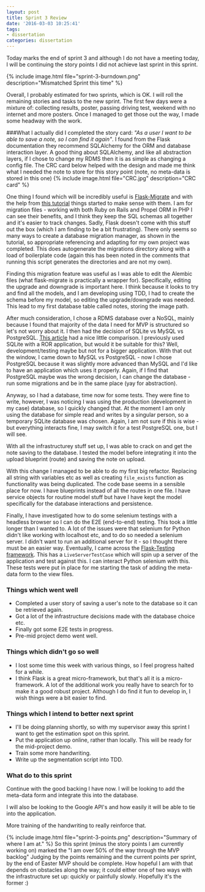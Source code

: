 ```yaml
---
layout: post
title: Sprint 3 Review
date: '2016-03-03 10:25:41'
tags:
- dissertation
categories: dissertation
---
```


Today marks the end of sprint 3 and although I do not have a meeting today, I will be continuing the story points I did not achieve last sprint in this sprint. 

{% include image.html file="sprint-3-burndown.png" description="Mismatched Sprint this time" %}

Overall, I probably estimated for two sprints, which is OK. I will roll the remaining stories and tasks to the new sprint. The first few days were a mixture of: collecting results, poster, passing driving test, weekend with no internet and more posters. Once I managed to get those out the way, I made some headway with the work. 

###What I actually did
I completed the story card: *"As a user I want to be able to save a note, so I can find it again"*. I found from the Flask documentation they recommend SQLAlchemy for the ORM and database interaction layer. A good thing about SQLAlchemy, and like all abstraction layers, if I chose to change my RDMS then it is as simple as changing a config file.  The CRC card below helped with the design and made me think what I needed the note to store for this story point (note, no meta-data is stored in this one)
{% include image.html file="CRC.jpg" description="CRC card" %}

One thing I found which will be incredibly useful is [Flask-Migrate](https://flask-migrate.readthedocs.org/en/latest/) and with the help from [this tutorial](https://realpython.com/blog/python/flask-by-example-part-2-postgres-sqlalchemy-and-alembic/) things started to make sense with them. I am for migration files - working with both Ruby on Rails and Propel ORM in PHP I can see their benefits, and I think they keep the SQL schemas all together and it's easier to track changes. Sadly, Flask doesn't come with this stuff out the box (which I am finding to be a bit frustrating). There only seems so many ways to create a database migration manager, as shown in the tutorial, so appropriate referencing and adapting for my own project was completed. This does autogenerate the migrations directory along with a load of boilerplate code (again this has  been noted in the comments that running this script generates the directories and are not my own).

Finding this migration feature was useful as I was able to edit the Alembic files (what flask-migrate is practically a wrapper for). Specifically, editing the upgrade and downgrade is important here. I think because it looks to try and find all the models, and I am developing using TDD, I had to create the schema before my model, so editing the upgrade/downgrade was needed. This lead to my first database table called notes, storing the image path. 


After much consideration, I chose a RDMS database over a NoSQL, mainly because I found that majority of the data I need for MVP is structured so let's not worry about it. I then had the decision of SQLite vs MySQL vs PostgreSQL. [This article](https://www.digitalocean.com/community/tutorials/sqlite-vs-mysql-vs-postgresql-a-comparison-of-relational-database-management-systems) had a nice little comparison. I previously used SQLite with a ROR application, but would it be suitable for this? Well, development/testing maybe but not for a bigger application. With that out the window, I came down to MySQL vs PostgreSQL - now I chose PostgreSQL because it was slightly more advanced than MySQL and I'd like to have an application which uses it properly. Again, if I find that PostgreSQL maybe was the wrong decision, I can change the database - run some migrations and be in the same place (yay for abstraction).

Anyway, so I had a database, time now for some tests. They were fine to write, however, I was noticing I was using the production (development in my case) database, so I quickly changed that. At the moment I am only using the database for simple read and writes by a singular person, so a temporary SQLite database was chosen. Again, I am not sure if this is wise - but everything interacts fine, I may switch it for a test PostgreSQL one, but I will see.

With all the infrastructurey stuff set up, I was able to crack on and get the note saving to the database. I tested the model before integrating it into the upload blueprint (route) and saving the note on upload.

With this change I managed to be able to do my first big refactor. Replacing all string with variables etc as well as creating <code>file_exists</code> function as functionality was being duplicated. The code base seems in a sensible place for now. I have blueprints instead of all the routes in one file. I have service objects for routine model stuff but have I have kept the model specifically for the database interactions and persistence. 

Finally, I have investigated how to do some selenium testings with a headless browser so I can do the E2E (end-to-end) testing. This took a little longer than I wanted to. A lot of the issues were that selenium for Python didn't like working with localhost etc, and to do so needed a selenium server. I didn't want to run an additional server for it - so I thought there must be an easier way. Eventually, I came across the [Flask-Testing framework](https://pythonhosted.org/Flask-Testing/). This has a <code>LiveServerTestCase</code> which will spin up a server of the application and test against this. I can interact Python selenium with this. These tests were put in place for me starting the task of adding the meta-data form to the view files. 

### Things which went well 
* Completed a user story of saving a user's note to the database so it can be retrieved again. 
* Got a lot of the infrastructure decisions made with the database choice etc. 
* Finally got some E2E tests in progress. 
* Pre-mid project demo went well. 

### Things which didn't go so well 
* I lost some time this week with various things, so I feel progress halted for a while. 
* I think Flask is a great micro-framework, but that's all it is a micro-framework. A lot of the additional work you really have to search for to make it a good robust project. Although I do find it fun to develop in, I wish things were a bit easier to find. 

### Things which I intend to better next sprint
* I'll be doing planning shortly, so with my supervisor away this sprint I want to get the estimation spot on this sprint. 
* Put the application up online, rather than locally. This will be ready for the mid-project demo. 
* Train some more handwriting. 
* Write up the segmentation script into TDD. 

### What do to this sprint
Continue with the good backing I have now. I will be looking to add the meta-data form and integrate this into the database. 

I will also be looking to the Google API's and how easily it will be able to tie into the application. 

More training of the handwriting to really reinforce that. 

{% include image.html file="sprint-3-points.png" description="Summary of where I am at." %}
So this sprint (minus the story points I am currently working on) marked the "I am over 50% of the way through the MVP backlog" Judging by the points remaining and the current points per sprint, by the end of Easter MVP should be complete. How hopeful I am with that depends on obstacles along the way; it could either one of two ways with the infrastructure set up: quickly or painfully slowly. Hopefully it's the former :) 
